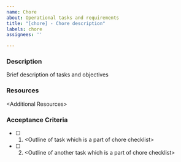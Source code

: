 ```yaml
---
name: Chore
about: Operational tasks and requirements
title: "[chore] - Chore description"
labels: chore
assignees: ''

---
```


### Description
Brief description of tasks and objectives

### Resources  
\<Additional Resources>

### Acceptance Criteria
- [ ] 1. \<Outline of task which is a part of chore checklist>
- [ ] 2. \<Outline of another task which is a part of chore checklist>
